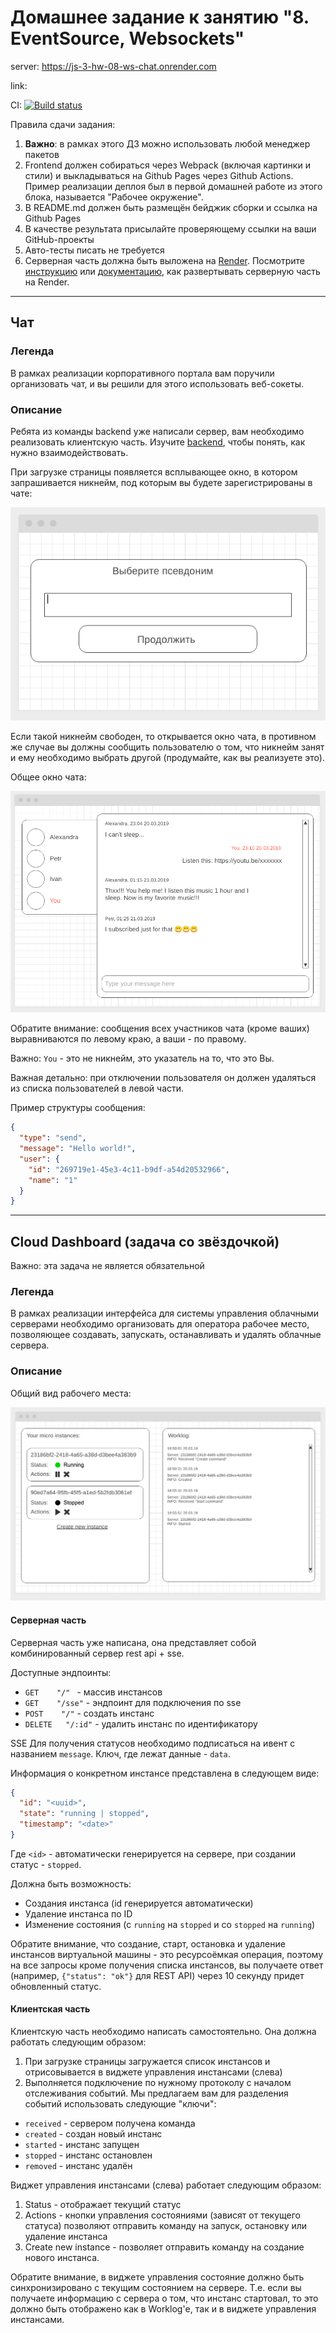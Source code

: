 # Домашнее задание к занятию "8. EventSource, Websockets"
server: https://js-3-hw-08-ws-chat.onrender.com

link:

CI: [![Build status](https://ci.appveyor.com/api/projects/status/jf3c17fj1t75q2mo?svg=true)](https://ci.appveyor.com/project/LagutaNV2/js-3-hw-08-ws-chat)


Правила сдачи задания:

1. **Важно**: в рамках этого ДЗ можно использовать любой менеджер пакетов
2. Frontend должен собираться через Webpack (включая картинки и стили) и выкладываться на Github Pages через Github
   Actions. Пример реализации деплоя был в первой домашней работе из этого блока, называется "Рабочее окружение".
3. В README.md должен быть размещён бейджик сборки и ссылка на Github Pages
4. В качестве результата присылайте проверяющему ссылки на ваши GitHub-проекты
5. Авто-тесты писать не требуется
6. Серверная часть должна быть выложена на [Render](https://render.com/).
   Посмотрите [инструкцию](https://github.com/netology-code/ahj-homeworks/tree/video/docs/render#readme)
   или [документацию](https://render.com/docs/deploy-node-express-app), как развертывать серверную часть на Render.

---

## Чат

### Легенда

В рамках реализации корпоративного портала вам поручили организовать чат, и вы решили для этого
использовать веб-сокеты.

### Описание

Ребята из команды backend уже написали сервер, вам необходимо реализовать клиентскую часть.
Изучите [backend](https://github.com/netology-code/ahj-homeworks/tree/AHJ-50/sse-ws/chat/backend), чтобы понять, как
нужно взаимодействовать.

При загрузке страницы появляется всплывающее окно, в котором запрашивается никнейм, под которым вы будете
зарегистрированы в чате:

![](./pic/chat.png)

Если такой никнейм свободен, то открывается окно чата, в противном же случае вы должны сообщить пользователю о том, что
никнейм занят и ему необходимо выбрать другой (продумайте, как вы реализуете это).

Общее окно чата:

![](./pic/chat-2.png)

Обратите внимание: сообщения всех участников чата (кроме ваших) выравниваются по левому краю, а ваши - по правому.

Важно: `You` - это не никнейм, это указатель на то, что это Вы.

Важная детально: при отключении пользователя он должен удаляться из списка пользователей в левой части.

Пример структуры сообщения:

```json
{
  "type": "send",
  "message": "Hello world!",
  "user": {
    "id": "269719e1-45e3-4c11-b9df-a54d20532966",
    "name": "1"
  }
}
```

---

## Cloud Dashboard (задача со звёздочкой)

Важно: эта задача не является обязательной

### Легенда

В рамках реализации интерфейса для системы управления облачными серверами необходимо организовать для оператора рабочее
место, позволяющее создавать, запускать, останавливать и удалять облачные сервера.

### Описание

Общий вид рабочего места:

![](./pic/cloud.png)

#### Серверная часть

Серверная часть уже написана, она представляет собой комбинированный сервер rest api + sse.

Доступные эндпоинты:

* `GET    "/" `          - массив инстансов
* `GET    "/sse"`        - эндпоинт для подключения по sse
* `POST    "/"`          - создать инстанс
* `DELETE   "/:id"`      - удалить инстанс по идентификатору

SSE
Для получения статусов необходимо подписаться на ивент с названием `message`.
Ключ, где лежат данные - `data`.

Информация о конкретном инстансе представлена в следующем виде:

```json
{
  "id": "<uuid>",
  "state": "running | stopped",
  "timestamp": "<date>"
}
```

Где `<id>` - автоматически генерируется на сервере, при создании статус - `stopped`.

Должна быть возможность:

* Создания инстанса (id генерируется автоматически)
* Удаление инстанса по ID
* Изменение состояния (с `running` на `stopped` и со `stopped` на `running`)

Обратите внимание, что создание, старт, остановка и удаление инстансов виртуальной машины - это ресурсоёмкая операция,
поэтому на все запросы кроме получения списка инстансов, вы получаете ответ (например, `{"status": "ok"}` для
REST API) через 10 секунду придет обновленный статус.

#### Клиентская часть

Клиентскую часть необходимо написать самостоятельно. Она должна работать следующим образом:

1. При загрузке страницы загружается список инстансов и отрисовывается в виджете управления инстансами (слева)
1. Выполняется подключение по нужному протоколу с началом отслеживания событий. Мы предлагаем вам для разделения событий
   использовать следующие "ключи":

* `received` - сервером получена команда
* `created` - создан новый инстанс
* `started` - инстанс запущен
* `stopped` - инстанс остановлен
* `removed` - инстанс удалён

Виджет управления инстансами (слева) работает следующим образом:

1. Status - отображает текущий статус
1. Actions - кнопки управления состояниями (зависят от текущего статуса) позволяют отправить команду на запуск,
   остановку или удаление инстанса
1. Create new instance - позволяет отправить команду на создание нового инстанса.

Обратите внимание, в виджете управления состояние должно быть синхронизировано с текущим состоянием на сервере. Т.е.
если вы получаете информацию с сервера о том, что инстанс стартовал, то это должно быть отображено как в Worklog'е, так
и в виджете управления инстансами.
